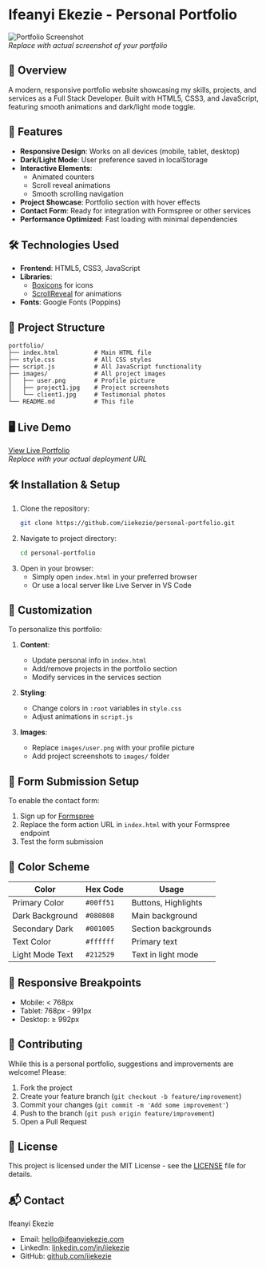 # Ifeanyi Ekezie - Personal Portfolio

![Portfolio Screenshot](./screenshot.png)  
*Replace with actual screenshot of your portfolio*

## 🌟 Overview
A modern, responsive portfolio website showcasing my skills, projects, and services as a Full Stack Developer. Built with HTML5, CSS3, and JavaScript, featuring smooth animations and dark/light mode toggle.

## 🚀 Features
- **Responsive Design**: Works on all devices (mobile, tablet, desktop)
- **Dark/Light Mode**: User preference saved in localStorage
- **Interactive Elements**: 
  - Animated counters
  - Scroll reveal animations
  - Smooth scrolling navigation
- **Project Showcase**: Portfolio section with hover effects
- **Contact Form**: Ready for integration with Formspree or other services
- **Performance Optimized**: Fast loading with minimal dependencies

## 🛠️ Technologies Used
- **Frontend**: HTML5, CSS3, JavaScript
- **Libraries**: 
  - [Boxicons](https://boxicons.com/) for icons
  - [ScrollReveal](https://scrollrevealjs.org/) for animations
- **Fonts**: Google Fonts (Poppins)

## 📂 Project Structure
```
portfolio/
├── index.html          # Main HTML file
├── style.css           # All CSS styles
├── script.js           # All JavaScript functionality
├── images/             # All project images
│   ├── user.png        # Profile picture
│   ├── project1.jpg    # Project screenshots
│   └── client1.jpg     # Testimonial photos
└── README.md           # This file
```

## 🖥️ Live Demo
[View Live Portfolio](https://your-portfolio-url.com)  
*Replace with your actual deployment URL*

## 🛠️ Installation & Setup
1. Clone the repository:
   ```bash
   git clone https://github.com/iiekezie/personal-portfolio.git
   ```
2. Navigate to project directory:
   ```bash
   cd personal-portfolio
   ```
3. Open in your browser:
   - Simply open `index.html` in your preferred browser
   - Or use a local server like Live Server in VS Code

## 🔧 Customization
To personalize this portfolio:

1. **Content**:
   - Update personal info in `index.html`
   - Add/remove projects in the portfolio section
   - Modify services in the services section

2. **Styling**:
   - Change colors in `:root` variables in `style.css`
   - Adjust animations in `script.js`

3. **Images**:
   - Replace `images/user.png` with your profile picture
   - Add project screenshots to `images/` folder

## 📝 Form Submission Setup
To enable the contact form:
1. Sign up for [Formspree](https://formspree.io/)
2. Replace the form action URL in `index.html` with your Formspree endpoint
3. Test the form submission

## 🌈 Color Scheme
| Color             | Hex Code   | Usage                |
|-------------------|------------|----------------------|
| Primary Color     | `#00ff51`  | Buttons, Highlights  |
| Dark Background   | `#080808`  | Main background      |
| Secondary Dark    | `#001005`  | Section backgrounds  |
| Text Color       | `#ffffff`  | Primary text         |
| Light Mode Text  | `#212529`  | Text in light mode   |

## 📱 Responsive Breakpoints
- Mobile: < 768px
- Tablet: 768px - 991px
- Desktop: ≥ 992px

## 🤝 Contributing
While this is a personal portfolio, suggestions and improvements are welcome! Please:
1. Fork the project
2. Create your feature branch (`git checkout -b feature/improvement`)
3. Commit your changes (`git commit -m 'Add some improvement'`)
4. Push to the branch (`git push origin feature/improvement`)
5. Open a Pull Request

## 📜 License
This project is licensed under the MIT License - see the [LICENSE](LICENSE) file for details.

## 📬 Contact
Ifeanyi Ekezie  
- Email: hello@ifeanyiekezie.com  
- LinkedIn: [linkedin.com/in/iiekezie](https://linkedin.com/in/iiekezie)  
- GitHub: [github.com/iiekezie](https://github.com/iiekezie)
